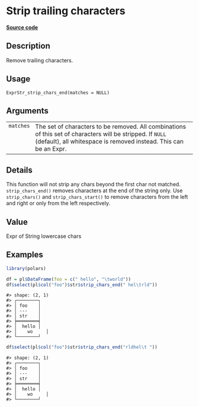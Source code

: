 
# Strip trailing characters

[**Source code**](https://github.com/pola-rs/r-polars/tree/0580dbe189881934960c63979bf59fc3448a21dc/R/expr__string.R#L353)

## Description

Remove trailing characters.

## Usage

<pre><code class='language-R'>ExprStr_strip_chars_end(matches = NULL)
</code></pre>

## Arguments

<table>
<tr>
<td style="white-space: nowrap; font-family: monospace; vertical-align: top">
<code id="ExprStr_strip_chars_end_:_matches">matches</code>
</td>
<td>
The set of characters to be removed. All combinations of this set of
characters will be stripped. If <code>NULL</code> (default), all
whitespace is removed instead. This can be an Expr.
</td>
</tr>
</table>

## Details

This function will not strip any chars beyond the first char not
matched. <code>strip_chars_end()</code> removes characters at the end of
the string only. Use <code>strip_chars()</code> and
<code>strip_chars_start()</code> to remove characters from the left and
right or only from the left respectively.

## Value

Expr of String lowercase chars

## Examples

``` r
library(polars)

df = pl$DataFrame(foo = c(" hello", "\tworld"))
df$select(pl$col("foo")$str$strip_chars_end(" hel\trld"))
```

    #> shape: (2, 1)
    #> ┌────────┐
    #> │ foo    │
    #> │ ---    │
    #> │ str    │
    #> ╞════════╡
    #> │  hello │
    #> │    wo     │
    #> └────────┘

``` r
df$select(pl$col("foo")$str$strip_chars_end("rldhel\t "))
```

    #> shape: (2, 1)
    #> ┌────────┐
    #> │ foo    │
    #> │ ---    │
    #> │ str    │
    #> ╞════════╡
    #> │  hello │
    #> │    wo     │
    #> └────────┘
